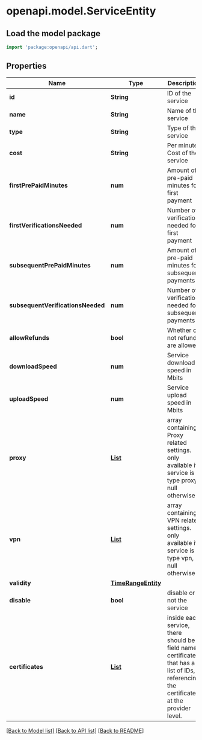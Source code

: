 # openapi.model.ServiceEntity

## Load the model package
```dart
import 'package:openapi/api.dart';
```

## Properties
Name | Type | Description | Notes
------------ | ------------- | ------------- | -------------
**id** | **String** | ID of the service | 
**name** | **String** | Name of the service | 
**type** | **String** | Type of the service | 
**cost** | **String** | Per minute Cost of the service | 
**firstPrePaidMinutes** | **num** | Amount of pre-paid minutes for first payment | [optional] 
**firstVerificationsNeeded** | **num** | Number of verifications needed for first payment | [optional] 
**subsequentPrePaidMinutes** | **num** | Amount of pre-paid minutes for subsequent payments | [optional] 
**subsequentVerificationsNeeded** | **num** | Number of verifications needed for subsequent payments | [optional] 
**allowRefunds** | **bool** | Whether or not refunds are allowed | [optional] 
**downloadSpeed** | **num** | Service download speed in Mbits | 
**uploadSpeed** | **num** | Service upload speed in Mbits | 
**proxy** | [**List<ProxySettingsEntity>**](ProxySettingsEntity.md) | array containing Proxy related settings. only available if service is of type proxy, null otherwise | [optional] [default to const []]
**vpn** | [**List<VpnSettingsEntity>**](VpnSettingsEntity.md) | array containing VPN related settings. only available if service is of type vpn, null otherwise | [optional] [default to const []]
**validity** | [**TimeRangeEntity**](TimeRangeEntity.md) |  | [optional] 
**disable** | **bool** | disable or not the service | 
**certificates** | [**List<CertificatesEntity>**](CertificatesEntity.md) | inside each service, there should be a field named certificates that has a list of IDs, referencing the certificates at the provider level. | [optional] [default to const []]

[[Back to Model list]](../README.md#documentation-for-models) [[Back to API list]](../README.md#documentation-for-api-endpoints) [[Back to README]](../README.md)


